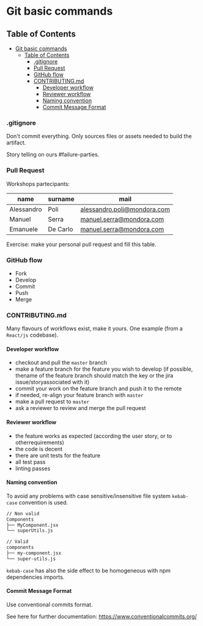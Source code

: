 # Git basic commands

## Table of Contents

- [Git basic commands](#git-basic-commands)
  - [Table of Contents](#table-of-contents)
    - [.gitignore](#gitignore)
    - [Pull Request](#pull-request)
    - [GitHub flow](#github-flow)
    - [CONTRIBUTING.md](#contributingmd)
      - [Developer workflow](#developer-workflow)
      - [Reviewer workflow](#reviewer-workflow)
      - [Naming convention](#naming-convention)
      - [Commit Message Format](#commit-message-format)

### .gitignore

Don't commit everything. Only sources files or assets needed to build the artifact.

Story telling on ours #failure-parties.

### Pull Request

Workshops partecipants:

| name       | surname | mail                        |
| ---------- | ------- | --------------------------- |
| Alessandro | Poli    | alessandro.poli@mondora.com |
| Manuel     | Serra   | manuel.serra@mondora.com    |
| Emanuele   | De Carlo| manuel.serra@mondora.com    |

Exercise: make your personal pull request and fill this table.

### GitHub flow

- Fork
- Develop
- Commit
- Push
- Merge

### CONTRIBUTING.md

Many flavours of workflows exist, make it yours. One example (from a `React/js` codebase).

#### Developer workflow

- checkout and pull the `master` branch
- make a feature branch for the feature you wish to develop (if possible, thename of the feature branch should match the key or the jira issue/storyassociated with it)
- commit your work on the feature branch and push it to the remote
- if needed, re-align your feature branch with `master`
- make a pull request to `master`
- ask a reviewer to review and merge the pull request

#### Reviewer workflow

- the feature works as expected (according the user story, or to otherrequirements)
- the code is decent
- there are unit tests for the feature
- all test pass
- linting passes

#### Naming convention

To avoid any problems with case sensitive/insensitive file system `kebab-case`
convention is used.

```bash
// Non valid
Components
├── MyComponent.jsx
└── superUtils.js

// Valid
components
├── my-component.jsx
└── super-utils.js
```

`kebab-case` has also the side effect to be homogeneous with npm dependencies imports.

#### Commit Message Format

Use conventional commits format.

See here for further documentation: https://www.conventionalcommits.org/
